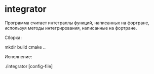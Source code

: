 # integrator

Программа считает интеграллы функций, написанных на фортране, используя методы интегрирования, написанные на фортране. 

Cборка:

mkdir build
cmake ..

Исполнение:

./integrator [config-file]
